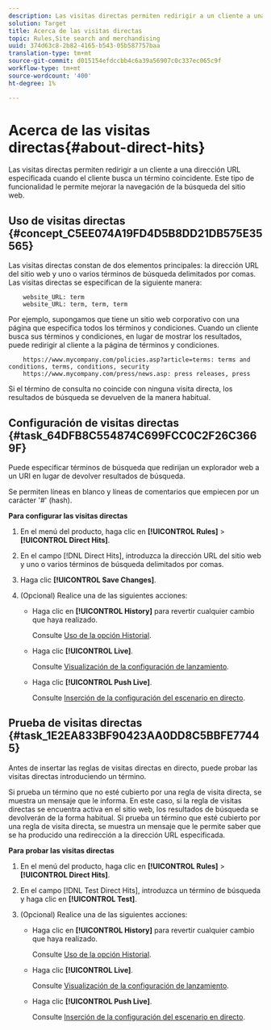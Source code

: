 ```yaml
---
description: Las visitas directas permiten redirigir a un cliente a una dirección URL especificada cuando el cliente busca un término coincidente. Este tipo de funcionalidad le permite mejorar la navegación de la búsqueda del sitio web.
solution: Target
title: Acerca de las visitas directas
topic: Rules,Site search and merchandising
uuid: 374d63c8-2b82-4165-b543-05b587757baa
translation-type: tm+mt
source-git-commit: d015154efdccbb4c6a39a56907c0c337ec065c9f
workflow-type: tm+mt
source-wordcount: '400'
ht-degree: 1%

---
```



# Acerca de las visitas directas{#about-direct-hits}

Las visitas directas permiten redirigir a un cliente a una dirección URL especificada cuando el cliente busca un término coincidente. Este tipo de funcionalidad le permite mejorar la navegación de la búsqueda del sitio web.

## Uso de visitas directas {#concept_C5EE074A19FD4D5B8DD21DB575E35565}

Las visitas directas constan de dos elementos principales: la dirección URL del sitio web y uno o varios términos de búsqueda delimitados por comas. Las visitas directas se especifican de la siguiente manera:

```
    website_URL: term
    website_URL: term, term, term
```

Por ejemplo, supongamos que tiene un sitio web corporativo con una página que especifica todos los términos y condiciones. Cuando un cliente busca sus términos y condiciones, en lugar de mostrar los resultados, puede redirigir al cliente a la página de términos y condiciones.

```
    https://www.mycompany.com/policies.asp?article=terms: terms and conditions, terms, conditions, security
    https://www.mycompany.com/press/news.asp: press releases, press
```

Si el término de consulta no coincide con ninguna visita directa, los resultados de búsqueda se devuelven de la manera habitual.

## Configuración de visitas directas {#task_64DFB8C554874C699FCC0C2F26C3669F}

Puede especificar términos de búsqueda que redirijan un explorador web a un URI en lugar de devolver resultados de búsqueda.

<!-- 

t_configuring_direct_hits.xml

 -->

Se permiten líneas en blanco y líneas de comentarios que empiecen por un carácter &#39;#&#39; (hash).

**Para configurar las visitas directas**

1. En el menú del producto, haga clic en **[!UICONTROL Rules]** > **[!UICONTROL Direct Hits]**.
1. En el campo [!DNL Direct Hits], introduzca la dirección URL del sitio web y uno o varios términos de búsqueda delimitados por comas.
1. Haga clic **[!UICONTROL Save Changes]**.
1. (Opcional) Realice una de las siguientes acciones:

   * Haga clic en **[!UICONTROL History]** para revertir cualquier cambio que haya realizado.

      Consulte [Uso de la opción Historial](../t-using-the-history-option.md#task_70DD3F87A67242BBBD2CB27156F43002).

   * Haga clic **[!UICONTROL Live]**.

      Consulte [Visualización de la configuración de lanzamiento](../c-about-staging.md#task_401A0EBDB5DB4D4CA933CBA7BECDC10F).

   * Haga clic **[!UICONTROL Push Live]**.

      Consulte [Inserción de la configuración del escenario en directo](../c-about-staging.md#task_44306783B4C0408AAA58B471DAF2D9A4).

## Prueba de visitas directas {#task_1E2EA833BF90423AA0DD8C5BBFE77445}

Antes de insertar las reglas de visitas directas en directo, puede probar las visitas directas introduciendo un término.

<!-- 

t_testing_direct_hits.xml

 -->

Si prueba un término que no esté cubierto por una regla de visita directa, se muestra un mensaje que le informa. En este caso, si la regla de visitas directas se encuentra activa en el sitio web, los resultados de búsqueda se devolverán de la forma habitual. Si prueba un término que esté cubierto por una regla de visita directa, se muestra un mensaje que le permite saber que se ha producido una redirección a la dirección URL especificada.

**Para probar las visitas directas**

1. En el menú del producto, haga clic en **[!UICONTROL Rules]** > **[!UICONTROL Direct Hits]**.
1. En el campo [!DNL Test Direct Hits], introduzca un término de búsqueda y haga clic en **[!UICONTROL Test]**.
1. (Opcional) Realice una de las siguientes acciones:

   * Haga clic en **[!UICONTROL History]** para revertir cualquier cambio que haya realizado.

      Consulte [Uso de la opción Historial](../t-using-the-history-option.md#task_70DD3F87A67242BBBD2CB27156F43002).

   * Haga clic **[!UICONTROL Live]**.

      Consulte [Visualización de la configuración de lanzamiento](../c-about-staging.md#task_401A0EBDB5DB4D4CA933CBA7BECDC10F).

   * Haga clic **[!UICONTROL Push Live]**.

      Consulte [Inserción de la configuración del escenario en directo](../c-about-staging.md#task_44306783B4C0408AAA58B471DAF2D9A4).

